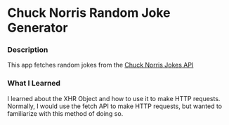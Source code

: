 # Chuck Norris Random Joke Generator

### Description

This app fetches random jokes from the [Chuck Norris Jokes API](https://api.chucknorris.io/)

### What I Learned

I learned about the XHR Object and how to use it to make HTTP requests. Normally, I would use the fetch API to make HTTP requests, but wanted to familiarize with this method of doing so.
